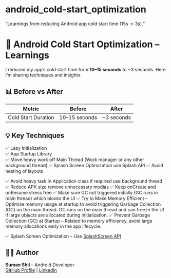 # android_cold-start_optimization
“Learnings from reducing Android app cold start time (15s → 3s).”
# 🚀 Android Cold Start Optimization – Learnings

I reduced my app’s cold start time from **10–15 seconds** to ~3 seconds. Here I’m sharing techniques and insights.

## 📊 Before vs After
| Metric               | Before       | After        |
|----------------------|--------------|--------------|
| Cold Start Duration  | 10–15 seconds| ~3 seconds   |

## 💡 Key Techniques
✅ Lazy Initialization  
✅ App Startup Library  
✅ Move heavy work off Main Thread (Work manager or any other background thread)
✅ Splash Screen Optimization use Splash API
✅ Avoid nesting of layouts
<!-- ❌ Bad: Deep nesting -->
<LinearLayout>
    <LinearLayout>
        <TextView></TextView>
    </LinearLayout>
</LinearLayout>

<!-- ✅ Good: Flat hierarchy -->
<ConstraintLayout>
    <TextView></TextView>
</ConstraintLayout>

✅ Avoid heavy task in Application class if required use background thread
✅ Reduce APK size remove unnecessary medias
✅ Keep onCreate and onResume stress free
✅ Make sure GC not triggered initially (GC runs in main thread) which blocks the UI
✅ Try to Make Memory Efficient – Optimize memory usage at startup to avoid triggering Garbage Collection (GC) on the main thread. GC runs on the main thread and can freeze the UI if large objects are allocated during initialization.
✅ Prevent Garbage Collection (GC) at Startup – Related to memory efficiency, avoid large memory allocations early in the app lifecycle.



✅ Splash Screen Optimization – Use [SplashScreen API](https://developer.android.com/guide/topics/ui/splash-screen)


## 👨‍💻 Author
**Suman Shil** – Android Developer  
[GitHub Profile](https://github.com/Suman942) | [LinkedIn](https://www.linkedin.com/in/suman-shil-204177191/)


